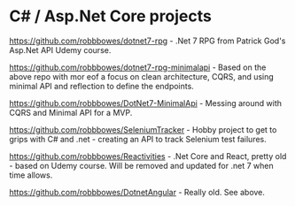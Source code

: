 # C# / Asp.Net Core projects

https://github.com/robbbowes/dotnet7-rpg - .Net 7 RPG from Patrick God's Asp.Net API Udemy course.

https://github.com/robbbowes/dotnet7-rpg-minimalapi - Based on the above repo with mor eof a focus on clean architecture, CQRS, and using minimal API and reflection to define the endpoints.

https://github.com/robbbowes/DotNet7-MinimalApi - Messing around with CQRS and Minimal API for a MVP.

https://github.com/robbbowes/SeleniumTracker - Hobby project to get to grips with C# and .net - creating an API to track Selenium test failures.

https://github.com/robbbowes/Reactivities - .Net Core and React, pretty old - based on Udemy course.  Will be removed and updated for .net 7 when time allows.

https://github.com/robbbowes/DotnetAngular - Really old.  See above.
